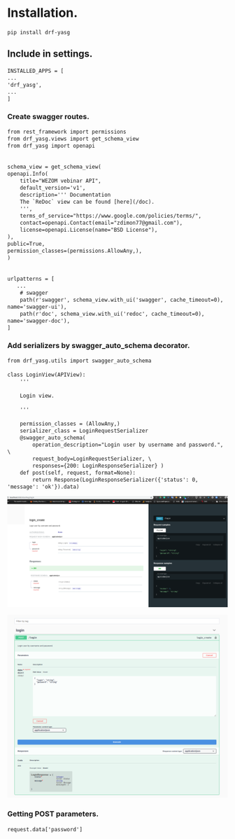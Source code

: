# Installation.

    pip install drf-yasg

## Include in settings.

    INSTALLED_APPS = [
    ...
    'drf_yasg',
    ...
    ]

### Create swagger routes.


    from rest_framework import permissions
    from drf_yasg.views import get_schema_view
    from drf_yasg import openapi


    schema_view = get_schema_view(
    openapi.Info(
        title="WEZOM vebinar API",
        default_version='v1',
        description=''' Documentation
        The `ReDoc` view can be found [here](/doc).
        ''',
        terms_of_service="https://www.google.com/policies/terms/",
        contact=openapi.Contact(email="zdimon77@gmail.com"),
        license=openapi.License(name="BSD License"),
    ),
    public=True,
    permission_classes=(permissions.AllowAny,),
    )


    urlpatterns = [
       ...
        # swagger
        path(r'swagger', schema_view.with_ui('swagger', cache_timeout=0), name='swagger-ui'),
        path(r'doc', schema_view.with_ui('redoc', cache_timeout=0), name='swagger-doc'),
    ]


### Add serializers by swagger_auto_schema decorator.

    from drf_yasg.utils import swagger_auto_schema

    class LoginView(APIView):
        '''
        
        Login view.

        '''

        permission_classes = (AllowAny,)
        serializer_class = LoginRequestSerializer
        @swagger_auto_schema( 
            operation_description="Login user by username and password.", \
            request_body=LoginRequestSerializer, \
            responses={200: LoginResponseSerializer} )
        def post(self, request, format=None):
            return Response(LoginResponseSerializer({'status': 0, 'message': 'ok'}).data)

![swagger](images/swagger1.png)


![swagger](images/swagger2.png)


### Getting POST parameters.

    request.data['password']